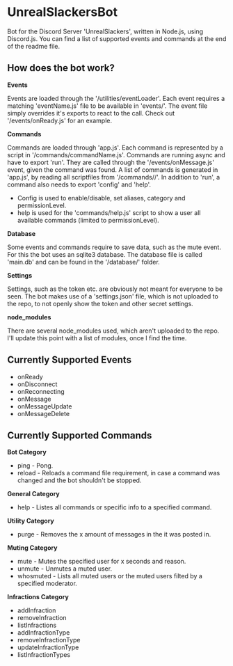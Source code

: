 # UnrealSlackersBot
Bot for the Discord Server 'UnrealSlackers', written in Node.js, using Discord.js.
You can find a list of supported events and commands at the end of the readme file.

How does the bot work?
----------------------

**Events**

Events are loaded through the '/utilities/eventLoader'. Each event requires a matching 'eventName.js' file to be available in 'events/'.
The event file simply overrides it's exports to react to the call. Check out '/events/onReady.js' for an example.

**Commands**

Commands are loaded through 'app.js'. Each command is represented by a script in '/commands/<category>commandName.js'.
Commands are running async and have to export 'run'. They are called through the '/events/onMessage.js' event, given the command was found. A list of commands is generated in 'app.js', by reading all scriptfiles from '/commands/<category>/'.
In addition to 'run', a command also needs to export 'config' and 'help'.

* Config is used to enable/disable, set aliases, category and permissionLevel.
* help is used for the 'commands/help.js' script to show a user all available commands (limited to permissionLevel).

**Database**

Some events and commands require to save data, such as the mute event. For this the bot uses an sqlite3 database.
The database file is called 'main.db' and can be found in the '/database/' folder.

**Settings**

Settings, such as the token etc. are obviously not meant for everyone to be seen. The bot makes use of a 'settings.json' file, which is not uploaded to the repo, to not openly show the token and other secret settings.

**node_modules**

There are several node_modules used, which aren't uploaded to the repo. I'll update this point with a list of modules, once I find the time.

Currently Supported Events
--------------------------

* onReady
* onDisconnect
* onReconnecting
* onMessage
* onMessageUpdate
* onMessageDelete

Currently Supported Commands
----------------------------

**Bot Category**

* ping - Pong.
* reload - Reloads a command file requirement, in case a command was changed and the bot shouldn't be stopped.

**General Category**

* help - Listes all commands or specific info to a specified command.

**Utility Category**

* purge - Removes the x amount of messages in the it was posted in.

**Muting Category**

* mute - Mutes the specified user for x seconds and reason.
* unmute - Unmutes a muted user.
* whosmuted - Lists all muted users or the muted users filted by a specified moderator.

**Infractions Category**

* addInfraction
* removeInfraction
* listInfractions
* addInfractionType
* removeInfractionType
* updateInfractionType
* listInfractionTypes

